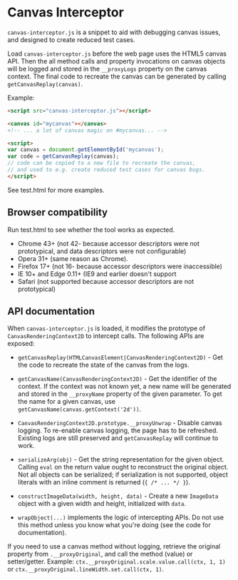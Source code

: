 # Canvas Interceptor
`canvas-interceptor.js` is a snippet to aid with debugging canvas issues, and
designed to create reduced test cases.

Load `canvas-interceptor.js` before the web page uses the HTML5 canvas API.
Then the all method calls and property invocations on canvas objects will be
logged and stored in the `__proxyLogs` property on the canvas context. The final
code to recreate the canvas can be generated by calling `getCanvasReplay(canvas)`.

Example:

```html
<script src="canvas-interceptor.js"></script>

<canvas id="mycanvas"></canvas>
<!-- ... a lot of canvas magic on #mycanvas... -->

<script>
var canvas = document.getElementById('mycanvas');
var code = getCanvasReplay(canvas);
// code can be copied to a new file to recreate the canvas,
// and used to e.g. create reduced test cases for canvas bugs.
</script>
```

See test.html for more examples.

## Browser compatibility

Run test.html to see whether the tool works as expected.

- Chrome 43+ (not 42- because accessor descriptors were not prototypical, and
  data descriptors were not configurable)
- Opera 31+ (same reason as Chrome).
- Firefox 17+ (not 16- because accessor descriptors were inaccessible)
- IE 10+ and Edge 0.11+ (IE9 and earlier doesn't support 
- Safari (not supported because accessor descriptors are not prototypical)

## API documentation

When `canvas-interceptor.js` is loaded, it modifies the prototype of
`CanvasRenderingContext2D` to intercept calls. The following APIs are exposed:

* `getCanvasReplay(HTMLCanvasElement|CanvasRenderingContext2D)` - Get the code
  to recreate the state of the canvas from the logs.

* `getCanvasName(CanvasRenderingContext2D)` - Get the identifier of the context.
  If the context was not known yet, a new name will be generated and stored in
  the `__proxyName` property of the given parameter. To get the name for a given
  canvas, use `getCanvasName(canvas.getContext('2d'))`.

* `CanvasRenderingContext2D.prototype.__proxyUnwrap` - Disable canvas logging.
  To re-enable canvas logging, the page has to be refreshed.
  Existing logs are still preserved and `getCanvasReplay` will continue to work.

* `serializeArg(obj)` - Get the string representation for the given object.
  Calling `eval` on the return value ought to reconstruct the original object.
  Not all objects can be serialized; if serialization is not supported, object
  literals with an inline comment is returned (`{ /* ... */ }`).

* `constructImageData(width, height, data)` - Create a new `ImageData` object
  with a given width and height, initialized with `data`.

* `wrapObject(...)` implements the logic of intercepting APIs. Do not use this
  method unless you know what you're doing (see the code for documentation).

If you need to use a canvas method without logging, retrieve the original
property from `.__proxyOriginal`, and call the method (value) or setter/getter.
Example: `ctx.__proxyOriginal.scale.value.call(ctx, 1, 1)` or
`ctx.__proxyOriginal.lineWidth.set.call(ctx, 1)`.

